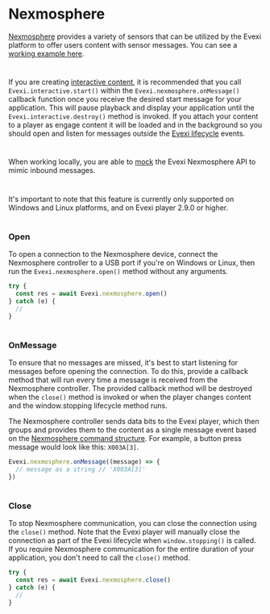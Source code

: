 # Nexmosphere

[Nexmosphere](https://nexmosphere.com/) provides a variety of sensors that can be utilized by the Evexi platform to offer users content with sensor messages. You can see a [working example here](./src/index.ts).

#

If you are creating [interactive content](./../interactive/content/index.md#start-session), it is recommended that you call `Evexi.interactive.start()` within the `Evexi.nexmosphere.onMessage()` callback function once you receive the desired start message for your application. This will pause playback and display your application until the `Evexi.interactive.destroy()` method is invoked. If you attach your content to a player as engage content it will be loaded and in the background so you should open and listen for messages outside the [Evexi lifecycle](./../lifecycle/index.md) events.

#

When working locally, you are able to [mock](./../mock/index.md#mocking-nexmosphere-messages) the Evexi Nexmosphere API to mimic inbound messages.

#

It's important to note that this feature is currently only supported on Windows and Linux platforms, and on Evexi player 2.9.0 or higher.

#

### Open

To open a connection to the Nexmosphere device, connect the Nexmosphere controller to a USB port if you're on Windows or Linux, then run the `Evexi.nexmosphere.open()` method without any arguments.

```typescript
try {
  const res = await Evexi.nexmosphere.open()
} catch (e) {
  //
}
```

#

### OnMessage

To ensure that no messages are missed, it's best to start listening for messages before opening the connection. To do this, provide a callback method that will run every time a message is received from the Nexmosphere controller. The provided callback method will be destroyed when the `close()` method is invoked or when the player changes content and the window.stopping lifecycle method runs.

The Nexmosphere controller sends data bits to the Evexi player, which then groups and provides them to the content as a single message event based on the [Nexmosphere command structure](https://nexmosphere.com/document/API_Manual_Q3_2022.pdf). For example, a button press message would look like this: `X003A[3]`.

```typescript
Evexi.nexmosphere.onMessage((message) => {
  // message as a string // 'X003A[3]'
})
```

#

### Close

To stop Nexmosphere communication, you can close the connection using the `close()` method. Note that the Evexi player will manually close the connection as part of the Evexi lifecycle when `window.stopping()` is called. If you require Nexmosphere communication for the entire duration of your application, you don't need to call the `close()` method.

```typescript
try {
  const res = await Evexi.nexmosphere.close()
} catch (e) {
  //
}
```

